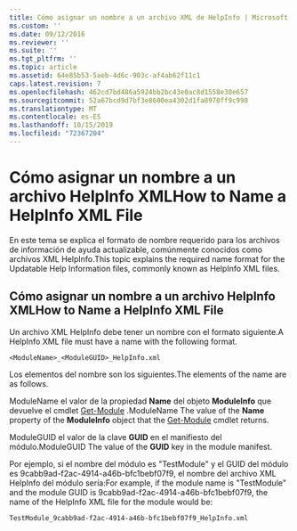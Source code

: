 ```yaml
---
title: Cómo asignar un nombre a un archivo XML de HelpInfo | Microsoft Docs
ms.custom: ''
ms.date: 09/12/2016
ms.reviewer: ''
ms.suite: ''
ms.tgt_pltfrm: ''
ms.topic: article
ms.assetid: 64e85b53-5aeb-4d6c-903c-af4ab62f11c1
caps.latest.revision: 7
ms.openlocfilehash: 462cd7bd486a5924bb2bc43e0ac8d1558e30e657
ms.sourcegitcommit: 52a67bcd9d7bf3e8600ea4302d1fa8970ff9c998
ms.translationtype: MT
ms.contentlocale: es-ES
ms.lasthandoff: 10/15/2019
ms.locfileid: "72367204"
---
```

# <a name="how-to-name-a-helpinfo-xml-file"></a><span data-ttu-id="6e672-102">Cómo asignar un nombre a un archivo HelpInfo XML</span><span class="sxs-lookup"><span data-stu-id="6e672-102">How to Name a HelpInfo XML File</span></span>

<span data-ttu-id="6e672-103">En este tema se explica el formato de nombre requerido para los archivos de información de ayuda actualizable, comúnmente conocidos como archivos XML HelpInfo.</span><span class="sxs-lookup"><span data-stu-id="6e672-103">This topic explains the required name format for the Updatable Help Information files, commonly known as HelpInfo XML files.</span></span>

## <a name="how-to-name-a-helpinfo-xml-file"></a><span data-ttu-id="6e672-104">Cómo asignar un nombre a un archivo HelpInfo XML</span><span class="sxs-lookup"><span data-stu-id="6e672-104">How to Name a HelpInfo XML File</span></span>

<span data-ttu-id="6e672-105">Un archivo XML HelpInfo debe tener un nombre con el formato siguiente.</span><span class="sxs-lookup"><span data-stu-id="6e672-105">A HelpInfo XML file must have a name with the following format.</span></span>

`<ModuleName>_<ModuleGUID>_HelpInfo.xml`

<span data-ttu-id="6e672-106">Los elementos del nombre son los siguientes.</span><span class="sxs-lookup"><span data-stu-id="6e672-106">The elements of the name are as follows.</span></span>

<span data-ttu-id="6e672-107">ModuleName el valor de la propiedad **Name** del objeto **ModuleInfo** que devuelve el cmdlet [Get-Module](/powershell/module/Microsoft.PowerShell.Core/Get-Module) .</span><span class="sxs-lookup"><span data-stu-id="6e672-107">ModuleName The value of the **Name** property of the **ModuleInfo** object that the [Get-Module](/powershell/module/Microsoft.PowerShell.Core/Get-Module) cmdlet returns.</span></span>

<span data-ttu-id="6e672-108">ModuleGUID el valor de la clave **GUID** en el manifiesto del módulo.</span><span class="sxs-lookup"><span data-stu-id="6e672-108">ModuleGUID The value of the **GUID** key in the module manifest.</span></span>

<span data-ttu-id="6e672-109">Por ejemplo, si el nombre del módulo es "TestModule" y el GUID del módulo es 9cabb9ad-f2ac-4914-a46b-bfc1bebf07f9, el nombre del archivo XML HelpInfo del módulo sería:</span><span class="sxs-lookup"><span data-stu-id="6e672-109">For example, if the module name is "TestModule" and the module GUID is 9cabb9ad-f2ac-4914-a46b-bfc1bebf07f9, the name of the HelpInfo XML file for the module would be:</span></span>

`TestModule_9cabb9ad-f2ac-4914-a46b-bfc1bebf07f9_HelpInfo.xml`